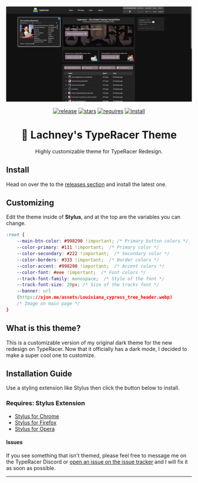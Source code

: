 ![LachneyTheme](https://github.com/Lachney/Lachney-TR-Theme/blob/main/assets/previews/main.png?raw=true)

<center>

[![release](https://img.shields.io/github/v/release/Lachney/Lachney-TR-Theme?style=for-the-badge)](https://github.com/Lachney/Lachney-TR-Theme/releases)
[![stars](https://img.shields.io/github/stars/Lachney/Lachney-TR-Theme?style=for-the-badge)](https://github.com/Lachney/Lachney-TR-Theme/stargazers)
[![requires](https://img.shields.io/badge/REQUIRES-STYLUS-orange?style=for-the-badge)](https://github.com/openstyles/stylus#releases)
[![install](https://img.shields.io/badge/STYLUS-CLICK%20to%20INSTALL-green?style=for-the-badge)](https://github.com/Lachney/Lachney-TR-Theme/raw/main/theme.user.css)

</center>

<center><h1>🦆 Lachney's TypeRacer Theme</h1></center>
<center>Highly customizable theme for TypeRacer Redesign.</center>

## Install

Head on over the to the [releases section](https://github.com/Lachney-TR-Theme/releases) and install the latest one.

## Customizing

Edit the theme inside of **Stylus**, and at the top are the variables you can change.

```css
:root {
    --main-btn-color: #998290 !important; /* Primary button colors */
    --color-primary: #111 !important;  /* Primary color */
    --color-secondary: #222 !important;  /* Secondary color */
    --color-borders: #333 !important;  /* Border colors */
    --color-accent: #998290 !important;  /* Accent colors */
    --color-font: #eee !important;  /* Font colors */
    --track-font-family: monospace;  /* Style of the font */
    --track-font-size: 20px; /* Size of the tracks font */
    --banner: url
    (https://xjon.me/assets/Louisiana_cypress_tree_header.webp)
    /* Image on main page */
}
```

## What is this theme?

This is a customizable version of my original dark theme for the new redesign on TypeRacer. Now that it officially has a dark mode, I decided to make a super cool one to customize.

##  Installation Guide

Use a styling extension like Stylus then click the button below to install.

### Requires: Stylus Extension

* [Stylus for Chrome](https://chrome.google.com/webstore/detail/stylus/clngdbkpkpeebahjckkjfobafhncgmne)
* [Stylus for Firefox](https://addons.mozilla.org/en-US/firefox/addon/styl-us/)
* [Stylus for Opera](https://addons.opera.com/en/extensions/details/stylus/)

#### Issues

If you see something that isn't themed, please feel free to message me on the TypeRacer Discord or [open an issue on the issue tracker](https://github.com/Lachney/TypeRacer-Responsive-Dark-Theme/issues) and I will fix it as soon as possible.

---
